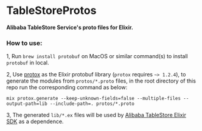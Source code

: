 # TableStoreProtos

**Alibaba TableStore Service's proto files for Elixir.**

### How to use:

1, Run `brew install protobuf` on MacOS or similar command(s) to install `protobuf` in local.

2, Use [protox](https://hex.pm/packages/protox) as the Elixir protobuf library (`protox` requires `~> 1.2.4`), to generate the 
modules from `protos/*.proto` files, in the root directory of this repo run the corresponding command as below:

```
mix protox.generate --keep-unknown-fields=false --multiple-files --output-path=lib --include-path=. protos/*.proto
```

3, The generated `lib/*.ex` files will be used by [Alibaba TableStore Elixir SDK](https://hex.pm/packages/ex_aliyun_ots) as a dependence.
